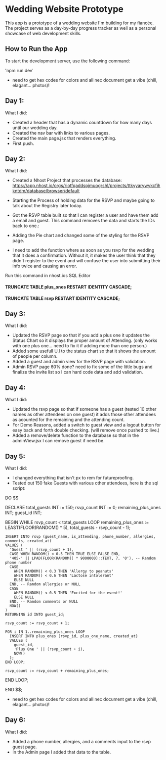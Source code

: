 # Wedding Website Prototype

This app is a prototype of a wedding website I'm building for my fiancée. The project serves as a day-by-day progress tracker as well as a personal showcase of web development skills.

## How to Run the App

To start the development server, use the following command:

'npm run dev'

- need to get hex codes for colors and all nec document get a vibe (chill, elagant... photos)!

## Day 1:

What I did:

- Created a header that has a dynamic countdown for how many days until our wedding day.
- Created the nav bar with links to various pages.
- Created the main page.jsx that renders everything.
- First push.

## Day 2:

What I did:

- Created a Nhost Project that processes the database:
  https://app.nhost.io/orgs/riotfqaddspjmuogrshl/projects/ttkyyarywykcfihkntdm/database/browser/default
- Starting the Process of holding data for the RSVP and maybe going to talk about the Registry later today.
- Got the RSVP table built so that I can register a user and have them add a email and guest. This command removes the data and starts the IDs back to one.:
- Adding the Pie chart and changed some of the styling for the RSVP page.

- I need to add the function where as soon as you rsvp for the wedding that it does a confirmation. Without it, it makes the user think that they didn't register to the event and will confuse the user into submitting their info twice and causing an error.

Run this command in nhost.ios SQL Editor

#### TRUNCATE TABLE plus_ones RESTART IDENTITY CASCADE;

#### TRUNCATE TABLE rsvp RESTART IDENTITY CASCADE;

## Day 3:

What I did:

- Updated the RSVP page so that if you add a plus one it updates the Status Chart so it displays the proper amount of Attending. (only works with one plus one... need to fix it if adding more than one person.)
- Added some usefull U.I to the status chart so that it shows the amount of people per column.
- Added a guest and admin view for the RSVP page with validation.
- Admin RSVP page 60% done? need to fix some of the little bugs and finalize the invite list so I can hard code data and add validation.

## Day 4:

What I did:

- Updated the rsvp page so that if someone has a guest (tested 10 other names as other attendees on one guest) it adds those other attendees as acounted for the remaining and the attending count.
- For Demo Reasons, added a switch to guest view and a logout button for easy back and forth double checking. (will remove once pushed to live.)
- Added a remove/delete function to the database so that in the adminView.jsx I can remove guest if need be.

## Day 5:

What I did:

- I changed everything that isn't px to rem for futureproofing.
- Tested out 150 fake Guests with various other attendees, here is the sql script:

DO $$

DECLARE
total_guests INT := 150;
rsvp_count INT := 0;
remaining_plus_ones INT;
guest_id INT;

BEGIN
WHILE rsvp_count < total_guests LOOP
remaining_plus_ones := LEAST(FLOOR(RANDOM() \* 5), total_guests - rsvp_count - 1);

    INSERT INTO rsvp (guest_name, is_attending, phone_number, allergies, comments, created_at)
    VALUES (
      'Guest ' || (rsvp_count + 1),
      CASE WHEN RANDOM() < 0.5 THEN TRUE ELSE FALSE END,
      '405-' || LPAD(FLOOR(RANDOM() * 9000000)::TEXT, 7, '0'), -- Random phone number
      CASE
        WHEN RANDOM() < 0.3 THEN 'Allergy to peanuts'
        WHEN RANDOM() < 0.6 THEN 'Lactose intolerant'
        ELSE NULL
      END, -- Random allergies or NULL
      CASE
        WHEN RANDOM() < 0.5 THEN 'Excited for the event!'
        ELSE NULL
      END, -- Random comments or NULL
      NOW()
    )
    RETURNING id INTO guest_id;

    rsvp_count := rsvp_count + 1;

    FOR i IN 1..remaining_plus_ones LOOP
      INSERT INTO plus_ones (rsvp_id, plus_one_name, created_at)
      VALUES (
        guest_id,
        'Plus One ' || (rsvp_count + i),
        NOW()
      );
    END LOOP;

    rsvp_count := rsvp_count + remaining_plus_ones;

END LOOP;

END $$;

- need to get hex codes for colors and all nec document get a vibe (chill, elagant... photos)!

## Day 6:

What I did:

- Added a phone number, allergies, and a comments input to the rsvp guest page.
- In the Admin page I added that data to the table.
